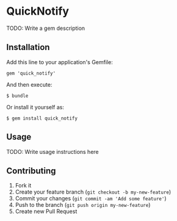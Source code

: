 # QuickNotify

TODO: Write a gem description

## Installation

Add this line to your application's Gemfile:

    gem 'quick_notify'

And then execute:

    $ bundle

Or install it yourself as:

    $ gem install quick_notify

## Usage

TODO: Write usage instructions here

## Contributing

1. Fork it
2. Create your feature branch (`git checkout -b my-new-feature`)
3. Commit your changes (`git commit -am 'Add some feature'`)
4. Push to the branch (`git push origin my-new-feature`)
5. Create new Pull Request
